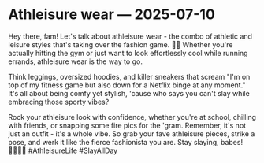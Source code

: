 # Athleisure wear — 2025-07-10

Hey there, fam! Let's talk about athleisure wear - the combo of athletic and leisure styles that's taking over the fashion game. 🙌🏼 Whether you're actually hitting the gym or just want to look effortlessly cool while running errands, athleisure wear is the way to go.

Think leggings, oversized hoodies, and killer sneakers that scream "I'm on top of my fitness game but also down for a Netflix binge at any moment." It's all about being comfy yet stylish, 'cause who says you can't slay while embracing those sporty vibes?

Rock your athleisure look with confidence, whether you're at school, chilling with friends, or snapping some fire pics for the 'gram. Remember, it's not just an outfit - it's a whole vibe. So grab your fave athleisure pieces, strike a pose, and werk it like the fierce fashionista you are. Stay slaying, babes! 💁🏼‍♀️✨ #AthleisureLife #SlayAllDay